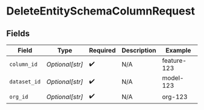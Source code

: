 # DeleteEntitySchemaColumnRequest


## Fields

| Field              | Type               | Required           | Description        | Example            |
| ------------------ | ------------------ | ------------------ | ------------------ | ------------------ |
| `column_id`        | *Optional[str]*    | :heavy_check_mark: | N/A                | feature-123        |
| `dataset_id`       | *Optional[str]*    | :heavy_check_mark: | N/A                | model-123          |
| `org_id`           | *Optional[str]*    | :heavy_check_mark: | N/A                | org-123            |